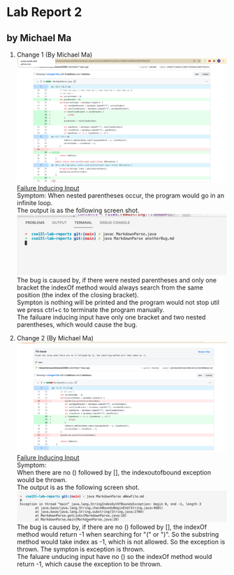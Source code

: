 # Lab Report 2  
## by Michael Ma
1. Change 1 (By Michael Ma)
![Image](images/Michael.png)     
[Failure Inducing Input](https://github.com/Hexachlorocyclohexane3088/markdown-parse1/blob/11de2a777b5a3a567762e0a882d9311c613b2259/anotherBug.md)  
Symptom: 
When nested parentheses occur, the program would go in an infinite loop.   
The output is as the following screen shot.  
![Image](images/MichaelOutPut.png)     
The bug is caused by, if there were nested parentheses and only one bracket the indexOf method would always search from the same position (the index of the closing bracket).    
Sympton is nothing will be printed and the program would not stop util we press ctrl+c to terminate the program manually.  
The failuare inducing input have only one bracket and two nested parentheses, which would cause the bug.  

2. Change 2 (By Michael Ma)
![Image](images/change2.png)   
[Failure Inducing Input](https://github.com/Hexachlorocyclohexane3088/markdown-parse1/blob/74ce7e545fce5ec3802c8443ed0abb155291626d/aNewFile.md)  
Symptom:   
When there are no () followed by [], the indexoutofbound exception would be thrown.  
The output is as the following screen shot.  
![Image](images/OUTPUT2.png)     
The bug is caused by, if there are no () followed by [], the indexOf method would return -1 when searching for "(" or ")". So the substring method would take index as -1, which is not allowed. So the exception is thrown. 
The sympton is exception is thrown.  
The faluare unducing input have no () so the indexOf method would return -1, which cause the exception to be thrown.  


